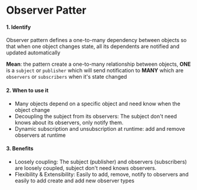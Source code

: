 # Observer Patter

#### 1. Identify
Observer pattern defines a one-to-many dependency between objects so that when one object changes state, all its dependents are notified and updated automatically

**Mean**: the pattern create a one-to-many relationship between objects, **ONE** is a `subject` or `publisher` which will send notification to **MANY** which are `observers` or `subscribers` when it's state changed

#### 2. When to use it
* Many objects depend on a specific object and need know when the object change
* Decoupling the subject from its observers: The subject don't need knows about its observers, only notify them.
* Dynamic subscription and unsubscription at runtime: add and remove observers at runtime


#### 3. Benefits
* Loosely coupling: The subject (publisher) and observers (subscribers) are loosely coupled, subject don't need knows observers.
* Flexibility & Extensibility: Easily to add, remove, notify to observers and easily to add create and add new observer types
